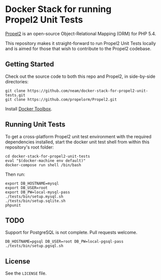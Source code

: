 # Docker Stack for running Propel2 Unit Tests #

[Propel2]() is an open-source Object-Relational Mapping (ORM) for PHP 5.4.

This repository makes it straight-forward to run Propel2 Unit Tests locally and is aimed for those that wish to contribute to the Propel2 codebase. 

## Getting Started

Check out the source code to both this repo and Propel2, in side-by-side directories:

```
git clone https://github.com/neam/docker-stack-for-propel2-unit-tests.git
git clone https://github.com/propelorm/Propel2.git
```

Install [Docker Toolbox](https://www.docker.com/docker-toolbox).

## Running Unit Tests

To get a cross-platform Propel2 unit test environment with the required dependencies installed, start the docker unit test shell from within this repository's root folder:

```
cd docker-stack-for-propel2-unit-tests
eval "$(docker-machine env default)"
docker-compose run shell /bin/bash
```

Then run:

```
export DB_HOSTNAME=mysql
export DB_USER=root
export DB_PW=local-mysql-pass 
./tests/bin/setup.mysql.sh
./tests/bin/setup.sqlite.sh
phpunit
```

## TODO

Support for PostgreSQL is not complete. Pull requests welcome. 

```
DB_HOSTNAME=pgsql DB_USER=root DB_PW=local-pgsql-pass ./tests/bin/setup.pgsql.sh
```

## License ##

See the `LICENSE` file.
